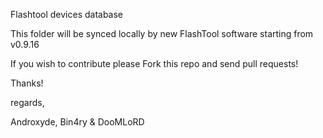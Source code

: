 Flashtool devices database

This folder will be synced locally by new FlashTool software starting from v0.9.16

If you wish to contribute please Fork this repo and send pull requests!



Thanks!



regards,

Androxyde, Bin4ry & DooMLoRD
